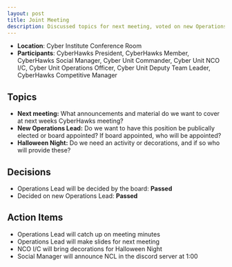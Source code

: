 ```yaml
---
layout: post
title: Joint Meeting
description: Discussed topics for next meeting, voted on new Operations Lead, and discussed Halloween night.
---
```


* **Location**: Cyber Institute Conference Room
* **Participants**: CyberHawks President, CyberHawks Member, CyberHawks Social Manager, Cyber Unit Commander, Cyber Unit NCO I/C, Cyber Unit Operations Officer, Cyber Unit Deputy Team Leader, CyberHawks Competitive Manager

## Topics
* **Next meeting:** What announcements and material do we want to cover at next weeks CyberHawks meeting?
* **New Operations Lead:** Do we want to have this position be publically elected or board appointed? If board appointed, who will be appointed?
* **Halloween Night:** Do we need an activity or decorations, and if so who will provide these?

## Decisions
- Operations Lead will be decided by the board: **Passed**
- Decided on new Operations Lead: **Passed**

## Action Items
- Operations Lead will catch up on meeting minutes
- Operations Lead will make slides for next meeting
- NCO I/C will bring decorations for Halloween Night
- Social Manager will announce NCL in the discord server at 1:00
